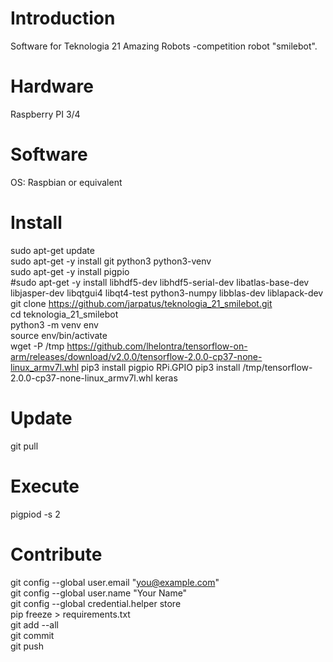 # Introduction
Software for Teknologia 21 Amazing Robots -competition robot "smilebot".

# Hardware
Raspberry PI 3/4

# Software
OS: Raspbian or equivalent

# Install
sudo apt-get update \
sudo apt-get -y install git python3 python3-venv \
sudo apt-get -y install pigpio \
#sudo apt-get -y install libhdf5-dev libhdf5-serial-dev libatlas-base-dev libjasper-dev libqtgui4 libqt4-test python3-numpy libblas-dev liblapack-dev \
git clone https://github.com/jarpatus/teknologia_21_smilebot.git \
cd teknologia_21_smilebot \
python3 -m venv env \
source env/bin/activate \
wget -P /tmp https://github.com/lhelontra/tensorflow-on-arm/releases/download/v2.0.0/tensorflow-2.0.0-cp37-none-linux_armv7l.whl
pip3 install pigpio RPi.GPIO
pip3 install /tmp/tensorflow-2.0.0-cp37-none-linux_armv7l.whl keras

# Update 
git pull

# Execute
pigpiod -s 2

# Contribute
git config --global user.email "you@example.com" \
git config --global user.name "Your Name" \
git config --global credential.helper store \
pip freeze > requirements.txt \
git add --all \
git commit \
git push

